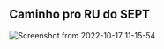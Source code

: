 ## Caminho pro RU do SEPT

![Screenshot from 2022-10-17 11-15-54](https://user-images.githubusercontent.com/19693879/196200891-34e02644-6479-415b-8178-f837a6bbb9ca.png)
